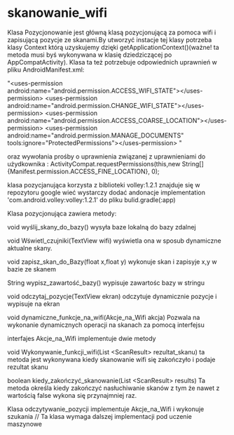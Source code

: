 # skanowanie_wifi

Klasa Pozycjonowanie jest główną klasą pozycjonującą za pomoca wifi i zapisującą pozycje ze skanami.By utworzyć instacje tej klasy potrzeba klasy Context którą uzyskujemy dzięki getApplicationContext()(ważne! ta metoda musi byś wykonywana w klasię dziedziczącej po AppCompatActivity). Klasa ta też potrzebuje odpowiednich uprawnień w pliku AndroidManifest.xml:

"\<uses-permission android:name="android.permission.ACCESS_WIFI_STATE"\>\</uses-permission\>
    \<uses-permission android:name="android.permission.CHANGE_WIFI_STATE"\>\</uses-permission\>
    \<uses-permission android:name="android.permission.ACCESS_COARSE_LOCATION"\>\</uses-permission\>
    \<uses-permission android:name="android.permission.MANAGE_DOCUMENTS"
        tools:ignore="ProtectedPermissions"\>\</uses-permission\>
"

oraz wywołania prośby o uprawnienia związanej z uprawnieniami do użydkownika :
ActivityCompat.requestPermissions(this,new String[]{Manifest.permission.ACCESS_FINE_LOCATION}, 0);

klasa pozycjanująca korzysta z biblioteki volley:1.2.1 znajduje się w repozytoru google wieć wystarczy dodać andonacje implementation 'com.android.volley:volley:1.2.1' do pliku bulid.gradle(:app) 

Klasa pozycjonująca zawiera metody:

void wyślij_skany_do_bazy()
wysyła baze lokalną do bazy zdalnej  

void Wświetl_czujniki(TextView wifi)
wyświetla ona w sposub dynamiczne aktualne skany.

void zapisz_skan_do_Bazy(float x,float y)
wykonuje skan i zapisyje x,y w bazie ze skanem 

String wypisz_zawartość_bazy()
wypisuje zawartośc bazy w stringu 

void odczytaj_pozycje(TextView ekran)
odczytuje dynamicznie pozycje i wypisuje na ekran 

void dynamiczne_funkcje_na_wifi(Akcje_na_Wifi akcja)
Pozwala na wykonanie dynamicznych operacji na skanach za pomocą interfejsu

interfajes Akcje_na_Wifi implementuje dwie metody

void Wykonywanie_funkcji_wifi(List \<ScanResult\> rezultat_skanu)
ta metoda jest wykonywana kiedy skanowanie wifi się zakończyło i podaje rezultat skanu

boolean kiedy_zakończyć_skanowanie(List \<ScanResult\> results)
Ta metoda określa kiedy zakończyć nasłuchiwanie skanów z tym że nawet z wartością false wykona się przynajmniej raz.
  
Klasa odczytywanie_pozycji implementuje Akcje_na_Wifi i wykonuje szukania 
 // Ta klasa wymaga dalszej implementacji pod uczenie maszynowe 
